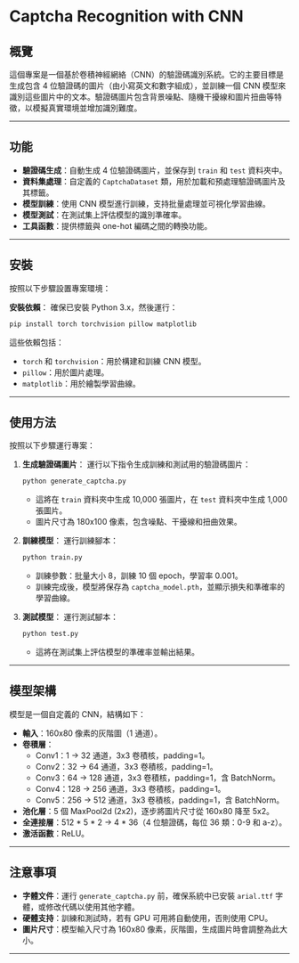 
# Captcha Recognition with CNN

## 概覽
這個專案是一個基於卷積神經網絡（CNN）的驗證碼識別系統。它的主要目標是生成包含 4 位驗證碼的圖片（由小寫英文和數字組成），並訓練一個 CNN 模型來識別這些圖片中的文本。驗證碼圖片包含背景噪點、隨機干擾線和圖片扭曲等特徵，以模擬真實環境並增加識別難度。

---

## 功能
- **驗證碼生成**：自動生成 4 位驗證碼圖片，並保存到 `train` 和 `test` 資料夾中。
- **資料集處理**：自定義的 `CaptchaDataset` 類，用於加載和預處理驗證碼圖片及其標籤。
- **模型訓練**：使用 CNN 模型進行訓練，支持批量處理並可視化學習曲線。
- **模型測試**：在測試集上評估模型的識別準確率。
- **工具函數**：提供標籤與 one-hot 編碼之間的轉換功能。

---

## 安裝
按照以下步驟設置專案環境：

**安裝依賴**：
   確保已安裝 Python 3.x，然後運行：
   ```bash
   pip install torch torchvision pillow matplotlib
   ```
   這些依賴包括：
   - `torch` 和 `torchvision`：用於構建和訓練 CNN 模型。
   - `pillow`：用於圖片處理。
   - `matplotlib`：用於繪製學習曲線。

---

## 使用方法
按照以下步驟運行專案：

1. **生成驗證碼圖片**：
   運行以下指令生成訓練和測試用的驗證碼圖片：
   ```bash
   python generate_captcha.py
   ```
   - 這將在 `train` 資料夾中生成 10,000 張圖片，在 `test` 資料夾中生成 1,000 張圖片。
   - 圖片尺寸為 180x100 像素，包含噪點、干擾線和扭曲效果。

2. **訓練模型**：
   運行訓練腳本：
   ```bash
   python train.py
   ```
   - 訓練參數：批量大小 8，訓練 10 個 epoch，學習率 0.001。
   - 訓練完成後，模型將保存為 `captcha_model.pth`，並顯示損失和準確率的學習曲線。

3. **測試模型**：
   運行測試腳本：
   ```bash
   python test.py
   ```
   - 這將在測試集上評估模型的準確率並輸出結果。


---

## 模型架構
模型是一個自定義的 CNN，結構如下：
- **輸入**：160x80 像素的灰階圖（1 通道）。
- **卷積層**：
  - Conv1：1 -> 32 通道，3x3 卷積核，padding=1。
  - Conv2：32 -> 64 通道，3x3 卷積核，padding=1。
  - Conv3：64 -> 128 通道，3x3 卷積核，padding=1，含 BatchNorm。
  - Conv4：128 -> 256 通道，3x3 卷積核，padding=1。
  - Conv5：256 -> 512 通道，3x3 卷積核，padding=1，含 BatchNorm。
- **池化層**：5 個 MaxPool2d (2x2)，逐步將圖片尺寸從 160x80 降至 5x2。
- **全連接層**：512 * 5 * 2 -> 4 * 36（4 位驗證碼，每位 36 類：0-9 和 a-z）。
- **激活函數**：ReLU。

---




## 注意事項
- **字體文件**：運行 `generate_captcha.py` 前，確保系統中已安裝 `arial.ttf` 字體，或修改代碼以使用其他字體。
- **硬體支持**：訓練和測試時，若有 GPU 可用將自動使用，否則使用 CPU。
- **圖片尺寸**：模型輸入尺寸為 160x80 像素，灰階圖，生成圖片時會調整為此大小。

---
